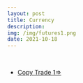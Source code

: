```yaml
---
layout: post
title: Currency
description: 
img: /img/futures1.png
date: 2021-10-18
---
```





<Br>
   
* [Copy Trade 1=>](https://www.mql5.com/en/signals/1287647?source=Site+Profile)

 
  
  



